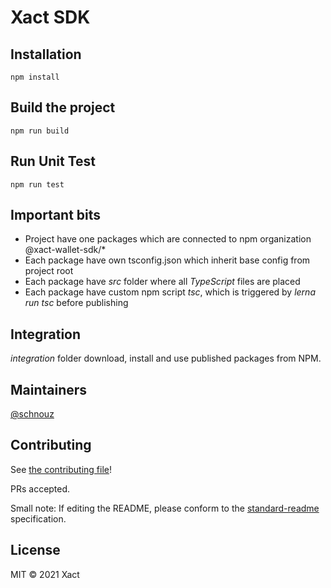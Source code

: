 # Xact SDK

## Installation

```
npm install
```

## Build the project

```
npm run build
```

## Run Unit Test

```
npm run test
```

## Important bits

- Project have one packages which are connected to npm organization @xact-wallet-sdk/\*
- Each package have own tsconfig.json which inherit base config from project root
- Each package have _src_ folder where all _TypeScript_ files are placed
- Each package have custom npm script _tsc_, which is triggered by _lerna run tsc_ before publishing

## Integration

_integration_ folder download, install and use published packages from NPM.

## Maintainers

[@schnouz](https://github.com/schnouz)

## Contributing

See [the contributing file](CONTRIBUTING.md)!

PRs accepted.

Small note: If editing the README, please conform to the [standard-readme](https://github.com/RichardLitt/standard-readme) specification.

## License

MIT © 2021 Xact
